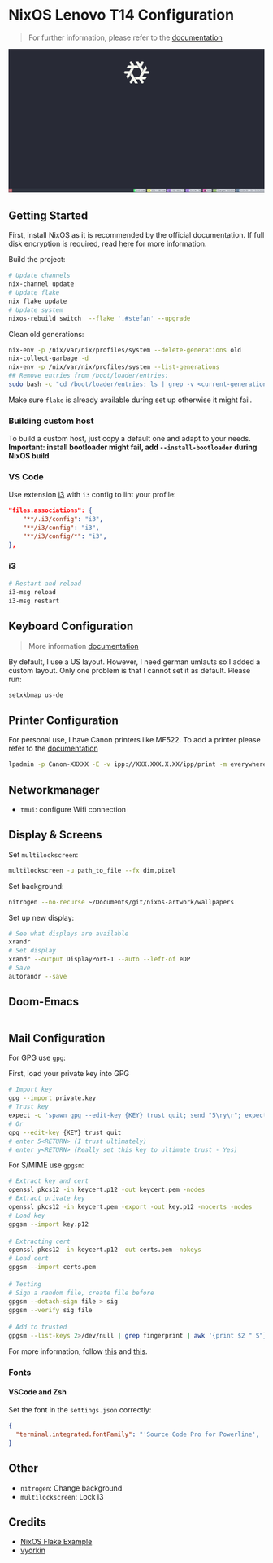 # NixOS Lenovo T14 Configuration

> For further information, please refer to the [documentation](https://nixos.org/manual/nixos/stable/)

![Desktop](./img/desktop.png)

## Getting Started

First, install NixOS as it is recommended by the official documentation.
If full disk encryption is required, read [here](https://nixos.wiki/wiki/Full_Disk_Encryption) for more information.

Build the project:

```sh
# Update channels
nix-channel update
# Update flake
nix flake update
# Update system
nixos-rebuild switch  --flake '.#stefan' --upgrade
```

Clean old generations:

```sh
nix-env -p /nix/var/nix/profiles/system --delete-generations old
nix-collect-garbage -d
nix-env -p /nix/var/nix/profiles/system --list-generations
## Remove entries from /boot/loader/entries:
sudo bash -c "cd /boot/loader/entries; ls | grep -v <current-generation-name> | xargs rm"
```

Make sure `flake` is already available during set up otherwise it might fail.

### Building custom host

To build a custom host, just copy a default one and adapt to your needs.
**Important: install bootloader might fail, add `--install-bootloader` during NixOS build**

### VS Code

Use extension [i3](https://marketplace.visualstudio.com/items?itemName=dcasella.i3) with `i3` config to lint your profile:

```json
"files.associations": {
    "**/.i3/config": "i3",
    "**/i3/config": "i3",
    "**/i3/config/*": "i3",
},
```

### i3

```sh
# Restart and reload
i3-msg reload
i3-msg restart
```

## Keyboard Configuration

> More information [documentation](https://nixos.org/manual/nixos/stable/index.html#custom-xkb-layouts)

By default, I use a US layout. However, I need german umlauts so I added a custom layout. Only one problem is that I cannot set it as default. Please run:

```sh
setxkbmap us-de
```

## Printer Configuration

For personal use, I have Canon printers like MF522. To add a printer please refer to the [documentation](http://localhost:631/)

```sh
lpadmin -p Canon-XXXXX -E -v ipp://XXX.XXX.X.XX/ipp/print -m everywhere
```

## Networkmanager

* `tmui`: configure Wifi connection

## Display & Screens

Set `multilockscreen`:

```sh
multilockscreen -u path_to_file --fx dim,pixel
```

Set background:

```sh
nitrogen --no-recurse ~/Documents/git/nixos-artwork/wallpapers
```

Set up new display:

```sh
# See what displays are available
xrandr
# Set display
xrandr --output DisplayPort-1 --auto --left-of eDP
# Save
autorandr --save
```

## Doom-Emacs

```sh

```


## Mail Configuration

For GPG use `gpg`:

First, load your private key into GPG
```sh
# Import key 
gpg --import private.key
# Trust key
expect -c 'spawn gpg --edit-key {KEY} trust quit; send "5\ry\r"; expect eof'
# Or 
gpg --edit-key {KEY} trust quit
# enter 5<RETURN> (I trust ultimately)
# enter y<RETURN> (Really set this key to ultimate trust - Yes)
```

For S/MIME use `gpgsm`:

```sh
# Extract key and cert
openssl pkcs12 -in keycert.p12 -out keycert.pem -nodes
# Extract private key
openssl pkcs12 -in keycert.pem -export -out key.p12 -nocerts -nodes
# Load key
gpgsm --import key.p12

# Extracting cert
openssl pkcs12 -in keycert.p12 -out certs.pem -nokeys
# Load cert
gpgsm --import certs.pem

# Testing
# Sign a random file, create file before
gpgsm --detach-sign file > sig
gpgsm --verify sig file

# Add to trusted
gpgsm --list-keys 2>/dev/null | grep fingerprint | awk '{print $2 " S"}' >> ~/.gnupg/trustlist.txt
```

For more information, follow [this](https://www.claws-mail.org/faq/index.php/S/MIME_howto) and [this](https://www.mew.org/en/feature/smime.html).

### Fonts

#### VSCode and Zsh

Set the font in the `settings.json` correctly:
```json
{
  "terminal.integrated.fontFamily": "'Source Code Pro for Powerline', 'Hack Nerd Font'"
}
```

## Other

* `nitrogen`: Change background
* `multilockscreen`: Lock i3

## Credits

* [NixOS Flake Example](https://github.com/colemickens/nixos-flake-example)
* [vyorkin](https://github.com/vyorkin/nixos-config/)